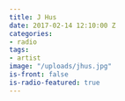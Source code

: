 ```yaml
---
title: J Hus
date: 2017-02-14 12:10:00 Z
categories:
- radio
tags:
- artist
image: "/uploads/jhus.jpg"
is-front: false
is-radio-featured: true
---
```


